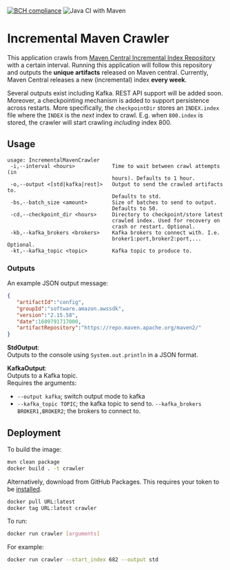 [![BCH compliance](https://bettercodehub.com/edge/badge/fasten-project/incremental-maven-crawler?branch=main)](https://bettercodehub.com/) ![Java CI with Maven](https://github.com/fasten-project/incremental-maven-crawler/workflows/Java%20CI%20with%20Maven/badge.svg)
# Incremental Maven Crawler
This application crawls from [Maven Central Incremental Index Repository](https://repo1.maven.org/maven2/.index/) with a certain interval. 
Running this application will follow this repository and outputs the __unique artifacts__ released on Maven central.
Currently, Maven Central releases a new (incremental) index __every week__. 

Several outputs exist including Kafka. REST API support will be added soon. Moreover, a checkpointing mechanism is added to support persistence across restarts.
More specifically, the `checkpointDir` stores an `INDEX.index` file where the `INDEX` is the _next_ index to crawl. E.g. when `800.index` is stored, the crawler will start crawling _including_ index 800.

## Usage
```
usage: IncrementalMavenCrawler
 -i,--interval <hours>            Time to wait between crawl attempts (in
                                  hours). Defaults to 1 hour.
 -o,--output <[std|kafka|rest]>   Output to send the crawled artifacts to.
                                  Defaults to std.
 -bs,--batch_size <amount>        Size of batches to send to output.
                                  Defaults to 50.
 -cd,--checkpoint_dir <hours>     Directory to checkpoint/store latest
                                  crawled index. Used for recovery on
                                  crash or restart. Optional.
 -kb,--kafka_brokers <brokers>    Kafka brokers to connect with. I.e.
                                  broker1:port,broker2:port,... Optional.
 -kt,--kafka_topic <topic>        Kafka topic to produce to.
```

### Outputs
An example JSON output message:
```json
{
   "artifactId":"config",
   "groupId":"software.amazon.awssdk",
   "version":"2.15.58",
   "date":1609791717000,
   "artifactRepository":"https://repo.maven.apache.org/maven2/"
}
```

**StdOutput**:   
Outputs to the console using `System.out.println` in a JSON format.

**KafkaOutput**:  
Outputs to a Kafka topic.  
Requires the arguments: 
- `--output kafka`; switch output mode to kafka
- `--kafka_topic TOPIC`; the kafka topic to send to.
`--kafka_brokers BROKER1,BROKER2`; the brokers to connect to.

## Deployment
To build the image:
```bash
mvn clean package
docker build . -t crawler
```
Alternatively, download from GitHub Packages. This requires your token to be [installed](https://docs.github.com/en/packages/guides/configuring-docker-for-use-with-github-packages).
```bash
docker pull URL:latest 
docker tag URL:latest crawler
```

To run:
```bash
docker run crawler [arguments]
```

For example:
```bash
docker run crawler --start_index 682 --output std
```